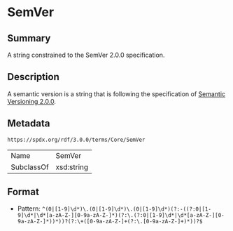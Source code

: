 <!-- Automatically generated by spec-parser v2.3.0 on 2024-07-09T17:43:37.025898+00:00 -->
<!-- SPDX-License-Identifier: Community-Spec-1.0 -->

# SemVer

## Summary

A string constrained to the SemVer 2.0.0 specification.


## Description

A semantic version is a string that is following the specification of
[Semantic Versioning 2.0.0](https://semver.org/).


## Metadata

`https://spdx.org/rdf/3.0.0/terms/Core/SemVer`


| | |
|---|---|
| Name | SemVer |
| SubclassOf | xsd:string |




## Format

- Pattern: `^(0|[1-9]\d*)\.(0|[1-9]\d*)\.(0|[1-9]\d*)(?:-((?:0|[1-9]\d*|\d*[a-zA-Z-][0-9a-zA-Z-]*)(?:\.(?:0|[1-9]\d*|\d*[a-zA-Z-][0-9a-zA-Z-]*))*))?(?:\+([0-9a-zA-Z-]+(?:\.[0-9a-zA-Z-]+)*))?$`

